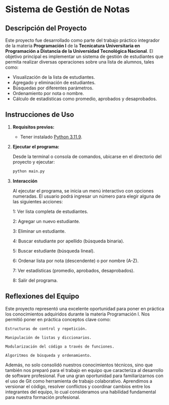 # Sistema de Gestión de Notas

## Descripción del Proyecto

Este proyecto fue desarrollado como parte del trabajo práctico integrador de la materia **Programación I** de la **Tecnicatura Universitaria en Programación a Distancia de la Universidad Tecnológica Nacional**. El objetivo principal es implementar un sistema de gestión de estudiantes que permita realizar diversas operaciones sobre una lista de alumnos, tales como:

- Visualización de la lista de estudiantes.
- Agregado y eliminación de estudiantes.
- Búsquedas por diferentes parámetros.
- Ordenamiento por nota o nombre.
- Cálculo de estadísticas como promedio, aprobados y desaprobados.

## Instrucciones de Uso

1. **Requisitos previos:**
   - Tener instalado [Python 3.11.9](https://www.python.org/).

2. **Ejecutar el programa:**

   Desde la terminal o consola de comandos, ubicarse en el directorio del proyecto y ejecutar:

   ```bash
   python main.py
   ```
3. **Interacción**
    
    Al ejecutar el programa, se inicia un menú interactivo con opciones numeradas. El usuario podrá ingresar un número para elegir alguna de las siguientes acciones:

    1: Ver lista completa de estudiantes.

    2: Agregar un nuevo estudiante.

    3: Eliminar un estudiante.

    4: Buscar estudiante por apellido (búsqueda binaria).

    5: Buscar estudiante (búsqueda lineal).

    6: Ordenar lista por nota (descendente) o por nombre (A-Z).

    7: Ver estadísticas (promedio, aprobados, desaprobados).

    8: Salir del programa.

## Reflexiones del Equipo
Este proyecto representó una excelente oportunidad para poner en práctica los conocimientos adquiridos durante la materia Programación I. Nos permitió poner en práctica conceptos clave como:

    Estructuras de control y repetición.

    Manipulación de listas y diccionarios.

    Modularización del código a través de funciones.

    Algoritmos de búsqueda y ordenamiento.

Además, no solo consolidó nuestros conocimientos técnicos, sino que también nos preparó para el trabajo en equipo que caracteriza al desarrollo de software profesional. Fue una gran oportunidad para familiarizarnos con el uso de Git como herramienta de trabajo colaborativo. Aprendimos a versionar el código, resolver conflictos y coordinar cambios entre los integrantes del equipo, lo cual consideramos una habilidad fundamental para nuestra formación profesional.

